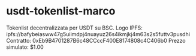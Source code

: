 # usdt-tokenlist-marco
Tokenlist decentralizzata per USDT su BSC.
Logo IPFS: ipfs://bafybeiasww47g5uiimdpj4nuayuz26s4ikmjkj4m63s2s5futtv3pusdhi
Contratto: 0xEb9B4701287B6c48CCccF400E8174808c4C406b0
Prezzo simulato: $1.00
